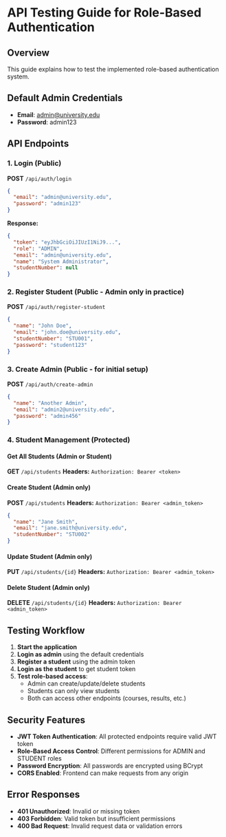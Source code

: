 # API Testing Guide for Role-Based Authentication

## Overview
This guide explains how to test the implemented role-based authentication system.

## Default Admin Credentials
- **Email**: admin@university.edu
- **Password**: admin123

## API Endpoints

### 1. Login (Public)
**POST** `/api/auth/login`
```json
{
  "email": "admin@university.edu",
  "password": "admin123"
}
```

**Response:**
```json
{
  "token": "eyJhbGciOiJIUzI1NiJ9...",
  "role": "ADMIN",
  "email": "admin@university.edu",
  "name": "System Administrator",
  "studentNumber": null
}
```

### 2. Register Student (Public - Admin only in practice)
**POST** `/api/auth/register-student`
```json
{
  "name": "John Doe",
  "email": "john.doe@university.edu",
  "studentNumber": "STU001",
  "password": "student123"
}
```

### 3. Create Admin (Public - for initial setup)
**POST** `/api/auth/create-admin`
```json
{
  "name": "Another Admin",
  "email": "admin2@university.edu",
  "password": "admin456"
}
```

### 4. Student Management (Protected)

#### Get All Students (Admin or Student)
**GET** `/api/students`
**Headers:** `Authorization: Bearer <token>`

#### Create Student (Admin only)
**POST** `/api/students`
**Headers:** `Authorization: Bearer <admin_token>`
```json
{
  "name": "Jane Smith",
  "email": "jane.smith@university.edu",
  "studentNumber": "STU002"
}
```

#### Update Student (Admin only)
**PUT** `/api/students/{id}`
**Headers:** `Authorization: Bearer <admin_token>`

#### Delete Student (Admin only)
**DELETE** `/api/students/{id}`
**Headers:** `Authorization: Bearer <admin_token>`

## Testing Workflow

1. **Start the application**
2. **Login as admin** using the default credentials
3. **Register a student** using the admin token
4. **Login as the student** to get student token
5. **Test role-based access**:
   - Admin can create/update/delete students
   - Students can only view students
   - Both can access other endpoints (courses, results, etc.)

## Security Features

- **JWT Token Authentication**: All protected endpoints require valid JWT token
- **Role-Based Access Control**: Different permissions for ADMIN and STUDENT roles
- **Password Encryption**: All passwords are encrypted using BCrypt
- **CORS Enabled**: Frontend can make requests from any origin

## Error Responses

- **401 Unauthorized**: Invalid or missing token
- **403 Forbidden**: Valid token but insufficient permissions
- **400 Bad Request**: Invalid request data or validation errors



